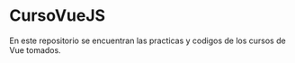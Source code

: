 # CursoVueJS
En este repositorio se encuentran las practicas y codigos de los cursos de Vue tomados.
